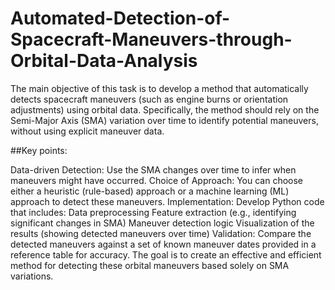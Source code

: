 # Automated-Detection-of-Spacecraft-Maneuvers-through-Orbital-Data-Analysis
The main objective of this task is to develop a method that automatically detects spacecraft maneuvers (such as engine burns or orientation adjustments) using orbital data. Specifically, the method should rely on the Semi-Major Axis (SMA) variation over time to identify potential maneuvers, without using explicit maneuver data.

##Key points:

Data-driven Detection: Use the SMA changes over time to infer when maneuvers might have occurred.
Choice of Approach: You can choose either a heuristic (rule-based) approach or a machine learning (ML) approach to detect these maneuvers.
Implementation: Develop Python code that includes:
Data preprocessing
Feature extraction (e.g., identifying significant changes in SMA)
Maneuver detection logic
Visualization of the results (showing detected maneuvers over time)
Validation: Compare the detected maneuvers against a set of known maneuver dates provided in a reference table for accuracy.
The goal is to create an effective and efficient method for detecting these orbital maneuvers based solely on SMA variations.
